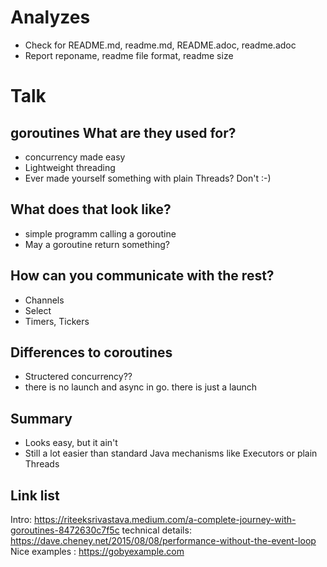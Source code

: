 # Analyzes
* Check for README.md, readme.md, README.adoc, readme.adoc
* Report reponame, readme file format, readme size

# Talk
## goroutines What are they used for?
* concurrency made easy
* Lightweight threading
* Ever made yourself something with plain Threads? Don't :-)
## What does that look like?
* simple programm calling a goroutine
* May a goroutine return something?
## How can you communicate with the rest?
* Channels
* Select
* Timers, Tickers
## Differences to coroutines
* Structered concurrency??
* there is no launch and async in go. there is just a launch
## Summary
* Looks easy, but it ain't
* Still a lot easier than standard Java mechanisms like Executors or plain
Threads
## Link list
Intro: https://riteeksrivastava.medium.com/a-complete-journey-with-goroutines-8472630c7f5c
technical details: https://dave.cheney.net/2015/08/08/performance-without-the-event-loop
Nice examples : https://gobyexample.com
